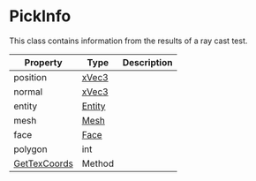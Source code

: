 # PickInfo

This class contains information from the results of a ray cast test.

| Property | Type | Description |
| ----- | ----- | ----- |
| position | [xVec3](xVec3.md) | |
| normal | [xVec3](xVec3.md) | |
| entity | [Entity](Entity.md) | |
| mesh | [Mesh](Mesh.md) | |
| face | [Face](Face.md) | |
| polygon | int | |
| [GetTexCoords](PickInfo_GetTexCoords.md) | Method | |
